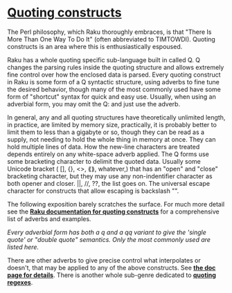 [1]: https://rosettacode.org/wiki/Quoting_constructs

# [Quoting constructs][1]

The Perl philosophy, which Raku thoroughly embraces, is that "There Is More Than One Way To Do It" (often abbreviated to TIMTOWDI). Quoting constructs is an area where this is enthusiastically espoused.



Raku has a whole quoting specific sub-language built in called Q. Q changes the parsing rules inside the quoting structure and allows extremely fine control over how the enclosed data is parsed. Every quoting construct in Raku is some form of a Q syntactic structure, using adverbs to fine tune the desired behavior, though many of the most commonly used have some form of "shortcut" syntax for quick and easy use. Usually, when using an adverbial form, you may omit the Q: and just use the adverb.



In general, any and all quoting structures have theoretically unlimited length, in practice, are limited by memory size, practically, it is probably better to limit them to less than a gigabyte or so, though they can be read as a supply, not needing to hold the whole thing in memory at once. They can hold multiple lines of data. How the new-line characters are treated depends entirely on any white-space adverb applied. The Q forms use some bracketing character to delimit the quoted data. Usually some Unicode bracket ( [], {}, &lt;&gt;, ⟪⟫, whatever,) that has an "open" and "close" bracketing character, but they may use any non-indentifier character as both opener and closer. ||, //,&#160;??, the list goes on. The universal escape character for constructs that allow escaping is backslash "\".



The following exposition barely scratches the surface. For much more detail see the **[Raku documentation for quoting constructs](https://docs.raku.org/language/quoting)** for a comprehensive list of adverbs and examples.















*Every adverbial form has both a q and a qq variant to give the 'single quote' or "double quote" semantics. Only the most commonly used are listed here.*

































There are other adverbs to give precise control what interpolates or doesn't, that may be applied to any of the above constructs. See **[the doc page for details](https://docs.raku.org/language/quoting#Literal_strings:_Q)**. There is another whole sub-genre dedicated to **[quoting regexes](https://docs.raku.org/language/regexes#Anonymous_regex_definition_syntax)**.
